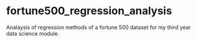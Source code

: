 # fortune500_regression_analysis
Analaysis of regression methods of a fortune 500 dataset for my third year data science module.
